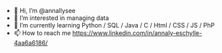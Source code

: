 - 👋 Hi, I’m @annallysee
- 👀 I’m interested in managing data
- 🌱 I’m currently learning Python / SQL / Java / C / Html / CSS / JS / PhP
- 📫 How to reach me https://www.linkedin.com/in/annaly-eschylle-4aa6a6186/

<!---
annallysee/annallysee is a ✨ special ✨ repository because its `README.md` (this file) appears on your GitHub profile.
You can click the Preview link to take a look at your changes.
--->
